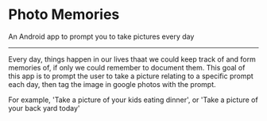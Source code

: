 # Photo Memories
An Android app to prompt you to take pictures every day

---

Every day, things happen in our lives thaat we could keep track of and form memories of, if only we could remember to document them. This goal of this app is to prompt the user to take a picture relating to a specific prompt each day, then tag the image in google photos with the prompt.

For example, 'Take a picture of your kids eating dinner', or 'Take a picture of your back yard today'
